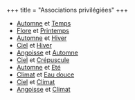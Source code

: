 +++
title = "Associations privilégiées"
+++
- [Automne](/categories/automne) et [Temps](/categories/temps)
- [Flore](/categories/flore) et [Printemps](/categories/printemps)
- [Automne](/categories/automne) et [Hiver](/categories/hiver)
- [Ciel](/categories/ciel) et [Hiver](/categories/hiver)
- [Angoisse](/categories/angoisse) et [Automne](/categories/automne)
- [Ciel](/categories/ciel) et [Crépuscule](/categories/crépuscule)
- [Automne](/categories/automne) et [Eté](/categories/eté)
- [Climat](/categories/climat) et [Eau douce](/categories/eau-douce)
- [Ciel](/categories/ciel) et [Climat](/categories/climat)
- [Angoisse](/categories/angoisse) et [Climat](/categories/climat)
